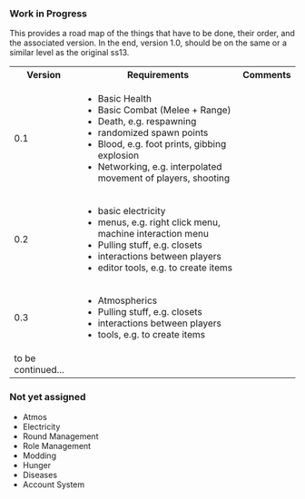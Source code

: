 ### Work in Progress

This provides a road map of the things that have to be done, their order, and the associated version. In the end, version 1.0, should be on the same or a similar level as the original ss13.

<table>
  <tbody>
    <tr>
      <th>Version</th>
      <th align="center">Requirements</th>
      <th align="right">Comments</th>
    </tr>
    <tr>
      <td>0.1</td>
      <td>
        <ul>
          <li>Basic Health</li>
          <li>Basic Combat (Melee + Range)</li>
          <li>Death, e.g. respawning</li>
          <li>randomized spawn points </li>
          <li>Blood, e.g. foot prints, gibbing explosion </li>
          <li>Networking, e.g. interpolated movement of players, shooting </li>
        </ul>
      </td>
      <td align="center"></td>
    </tr>
    <tr>
      <td>0.2</td>
      <td>
        <ul>
          <li>basic electricity</li>
          <li>menus, e.g. right click menu, machine interaction menu</li>
          <li>Pulling stuff, e.g. closets</li>
          <li>interactions between players</li>
          <li>editor tools, e.g. to create items</li>
        </ul>
      </td>
      <td align="center"></td>
    </tr>
<tr>
      <td>0.3</td>
      <td>
        <ul>
          <li>Atmospherics</li>
          <li>Pulling stuff, e.g. closets</li>
          <li>interactions between players</li>
          <li>tools, e.g. to create items</li>
        </ul>
      </td>
      <td align="center"></td>
    </tr>
    <tr>
      <td> to be continued... </td>
      <td>
      </td>
      <td align="center"></td>
    </tr>
  </tbody>
</table>

### Not yet assigned

* Atmos
* Electricity
* Round Management
* Role Management
* Modding
* Hunger
* Diseases
* Account System
